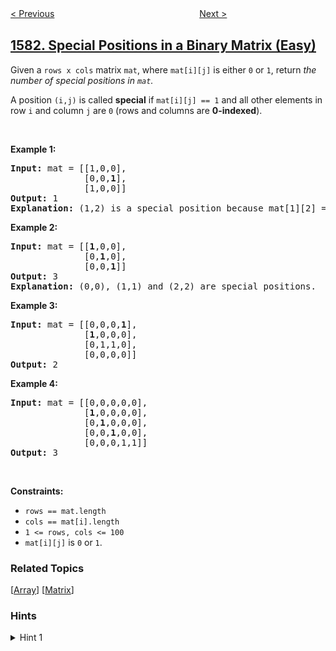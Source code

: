<!--|This file generated by command(leetcode description); DO NOT EDIT.    |-->
<!--+----------------------------------------------------------------------+-->
<!--|@author    openset <openset.wang@gmail.com>                           |-->
<!--|@link      https://github.com/openset                                 |-->
<!--|@home      https://github.com/openset/leetcode                        |-->
<!--+----------------------------------------------------------------------+-->

[< Previous](../customer-who-visited-but-did-not-make-any-transactions "Customer Who Visited but Did Not Make Any Transactions")
　　　　　　　　　　　　　　　　
[Next >](../count-unhappy-friends "Count Unhappy Friends")

## [1582. Special Positions in a Binary Matrix (Easy)](https://leetcode.com/problems/special-positions-in-a-binary-matrix "二进制矩阵中的特殊位置")

<p>Given a&nbsp;<code>rows x cols</code>&nbsp;matrix&nbsp;<code>mat</code>,&nbsp;where <code>mat[i][j]</code> is either <code>0</code> or <code>1</code>,&nbsp;return <em>the number of special positions in <code>mat</code>.</em></p>

<p>A position <code>(i,j)</code> is called <strong>special</strong>&nbsp;if&nbsp;<code>mat[i][j] == 1</code> and all other elements in row <code>i</code>&nbsp;and column <code>j</code>&nbsp;are <code>0</code> (rows and columns are <strong>0-indexed</strong>).</p>

<p>&nbsp;</p>
<p><strong>Example 1:</strong></p>

<pre>
<strong>Input:</strong> mat = [[1,0,0],
&nbsp;             [0,0,<strong>1</strong>],
&nbsp;             [1,0,0]]
<strong>Output:</strong> 1
<strong>Explanation:</strong> (1,2) is a special position because mat[1][2] == 1 and all other elements in row 1 and column 2 are 0.
</pre>

<p><strong>Example 2:</strong></p>

<pre>
<strong>Input:</strong> mat = [[<strong>1</strong>,0,0],
&nbsp;             [0,<strong>1</strong>,0],
&nbsp;             [0,0,<strong>1</strong>]]
<strong>Output:</strong> 3
<strong>Explanation:</strong> (0,0), (1,1) and (2,2) are special positions. 
</pre>

<p><strong>Example 3:</strong></p>

<pre>
<strong>Input:</strong> mat = [[0,0,0,<strong>1</strong>],
&nbsp;             [<strong>1</strong>,0,0,0],
&nbsp;             [0,1,1,0],
&nbsp;             [0,0,0,0]]
<strong>Output:</strong> 2
</pre>

<p><strong>Example 4:</strong></p>

<pre>
<strong>Input:</strong> mat = [[0,0,0,0,0],
&nbsp;             [<strong>1</strong>,0,0,0,0],
&nbsp;             [0,<strong>1</strong>,0,0,0],
&nbsp;             [0,0,<strong>1</strong>,0,0],
&nbsp;             [0,0,0,1,1]]
<strong>Output:</strong> 3
</pre>

<p>&nbsp;</p>
<p><strong>Constraints:</strong></p>

<ul>
	<li><code>rows == mat.length</code></li>
	<li><code>cols == mat[i].length</code></li>
	<li><code>1 &lt;= rows, cols &lt;= 100</code></li>
	<li><code>mat[i][j]</code> is <code>0</code> or <code>1</code>.</li>
</ul>

### Related Topics
  [[Array](../../tag/array/README.md)]
  [[Matrix](../../tag/matrix/README.md)]

### Hints
<details>
<summary>Hint 1</summary>
Keep track of 1s in each row and in each column. Then while iterating over matrix, if the current position is 1 and current row as well as current column contains exactly one occurrence of 1.
</details>
